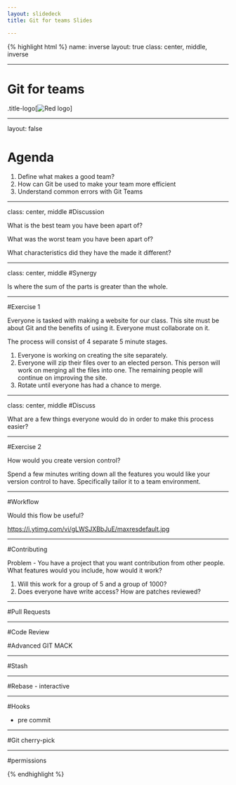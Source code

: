 ```yaml
---
layout: slidedeck
title: Git for teams Slides

---
```


{% highlight html %}
name: inverse
layout: true
class: center, middle, inverse

---
# Git for teams

.title-logo[![Red logo](/public/img/red-logo-white.svg)]


---
layout: false

# Agenda

1. Define what makes a good team?
2. How can Git be used to make your team more efficient 
3. Understand common errors with Git Teams

---
class: center, middle
#Discussion

What is the best team you have been apart of?

What was the worst team you have been apart of?

What characteristics did they have the made it different?

---
class: center, middle
#Synergy 

Is where the sum of the parts is greater than the whole.

---
#Exercise 1

Everyone is tasked with making a website for our class. This site must be about Git and the benefits of using it. Everyone must collaborate on it. 

The process will consist of 4 separate 5 minute stages. 
1. Everyone is working on creating the site separately.
2. Everyone will zip their files over to an elected person. This person will work on merging all the files into one. The remaining people will continue on improving the site. 
3. Rotate until everyone has had a chance to merge.

---
class: center, middle
#Discuss

What are a few things everyone would do in order to make this process easier?

---
#Exercise 2

How would you create version control?

Spend a few minutes writing down all the features you would like your version control to have. Specifically tailor it to a team environment. 

---
#Workflow

Would this flow be useful?

https://i.ytimg.com/vi/gLWSJXBbJuE/maxresdefault.jpg

---
#Contributing

Problem - You have a project that you want contribution from other people. What features would you include, how would it work?

1. Will this work for a group of 5 and a group of 1000?
2. Does everyone have write access? How are patches reviewed?

---

#Pull Requests

---
#Code Review



#Advanced GIT MACK

---
#Stash

---
#Rebase - interactive

---
#Hooks
 - pre commit

---
#Git cherry-pick

---
#permissions

{% endhighlight %}

